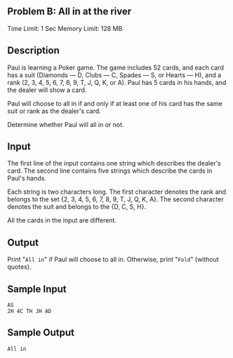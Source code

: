 ## Problem B: All in at the river

Time Limit: 1 Sec Memory Limit: 128 MB

## Description

Paul is learning a Poker game. The game includes 52 cards, and each card has a suit (Diamonds — D, Clubs — C, Spades — S, or Hearts — H), and a rank (2, 3, 4, 5, 6, 7, 8, 9, T, J, Q, K, or A). Paul has 5 cards in his hands, and the dealer will show a card.

Paul will choose to all in if and only if at least one of his card has the same suit or rank as the dealer's card.

Determine whether Paul will all in or not.

## Input

The first line of the input contains one string which describes the dealer's card. The second line contains five strings which describe the cards in Paul's hands.

Each string is two characters long. The first character denotes the rank and belongs to the set {2, 3, 4, 5, 6, 7, 8, 9, T, J, Q, K, A}. The second character denotes the suit and belongs to the {D, C, S, H}.

All the cards in the input are different.

## Output

Print "`All in`" if Paul will choose to all in. Otherwise, print "`Fold`" (without quotes).

## Sample Input

```
AS
2H 4C TH JH AD
```

## Sample Output

```
All in
```
